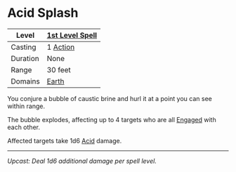 # Acid Splash

| Level    | [1st Level Spell](1st%20Level%20Spells.md)                            |
| -------- | --------------------------------------------------------------------- |
| Casting  | 1 [Action](../../../../Game%20Procedures/Core%20Procedures/Action.md) |
| Duration | None                                                                  |
| Range    | 30 feet                                                               |
| Domains  | [Earth](../../Spell%20Domains/Earth.md)                               |

You conjure a bubble of caustic brine and hurl it at a point you can see within range.

The bubble explodes, affecting up to 4 targets who are all [Engaged](../../../../Game%20Procedures/Conditions/Engaged.md) with each other.

Affected targets take 1d6 [Acid](../../../../Game%20Procedures/Combat/Damage%20Types/Acid.md) damage.

---
*Upcast: Deal 1d6 additional damage per spell level.*
